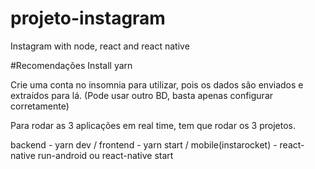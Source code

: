 # projeto-instagram
Instagram with node, react and react native

#Recomendações
Install yarn

Crie uma conta no insomnia para utilizar, pois os dados são enviados e extraídos para lá. 
(Pode usar outro BD, basta apenas configurar corretamente)

Para rodar as 3 aplicações em real time, tem que rodar os 3 projetos.

backend - yarn dev / frontend - yarn start / mobile(instarocket) - react-native run-android ou react-native start
